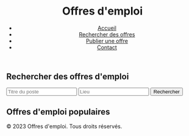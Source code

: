 <!DOCTYPE html>
<html lang="fr">
<head>
    <meta charset="UTF-8">
    <meta name="viewport" content="width=device-width, initial-scale=1.0">
    <title>Offres d'emploi</title>
    <link rel="stylesheet" href="styles.css">
</head>
<body>
    <header>
        <h1>Offres d'emploi</h1>
        <nav>
            <ul>
                <li><a href="#">Accueil</a></li>
                <li><a href="#">Rechercher des offres</a></li>
                <li><a href="#">Publier une offre</a></li>
                <li><a href="#">Contact</a></li>
            </ul>
        </nav>
    </header>
    <main>
        <section class="recherche-offres">
            <h2>Rechercher des offres d'emploi</h2>
            <form>
                <input type="text" placeholder="Titre du poste">
                <input type="text" placeholder="Lieu">
                <button type="submit">Rechercher</button>
            </form>
        </section>
        <section class="offres-populaires">
            <h2>Offres d'emploi populaires</h2>
            <!-- Insérez ici une liste d'offres populaires -->
        </section>
    </main>
    <footer>
        <p>&copy; 2023 Offres d'emploi. Tous droits réservés.</p>
    </footer>
</body>
</html>
